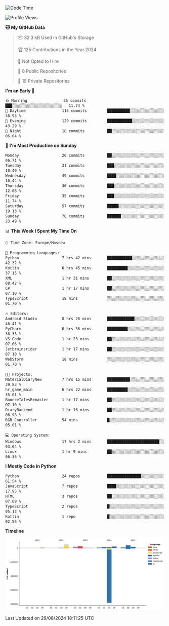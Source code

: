 <!--START_SECTION:waka-->
![Code Time](http://img.shields.io/badge/Code%20Time-491%20hrs%2014%20mins-blue)

![Profile Views](http://img.shields.io/badge/Profile%20Views-3-blue)

**🐱 My GitHub Data** 

> 📦 32.3 kB Used in GitHub's Storage 
 > 
> 🏆 125 Contributions in the Year 2024
 > 
> 🚫 Not Opted to Hire
 > 
> 📜 8 Public Repositories 
 > 
> 🔑 19 Private Repositories 
 > 
**I'm an Early 🐤** 

```text
🌞 Morning                35 commits          ███░░░░░░░░░░░░░░░░░░░░░░   11.74 % 
🌆 Daytime                116 commits         ██████████░░░░░░░░░░░░░░░   38.93 % 
🌃 Evening                129 commits         ███████████░░░░░░░░░░░░░░   43.29 % 
🌙 Night                  18 commits          ██░░░░░░░░░░░░░░░░░░░░░░░   06.04 % 
```
📅 **I'm Most Productive on Sunday** 

```text
Monday                   20 commits          ██░░░░░░░░░░░░░░░░░░░░░░░   06.71 % 
Tuesday                  31 commits          ███░░░░░░░░░░░░░░░░░░░░░░   10.40 % 
Wednesday                49 commits          ████░░░░░░░░░░░░░░░░░░░░░   16.44 % 
Thursday                 36 commits          ███░░░░░░░░░░░░░░░░░░░░░░   12.08 % 
Friday                   35 commits          ███░░░░░░░░░░░░░░░░░░░░░░   11.74 % 
Saturday                 57 commits          █████░░░░░░░░░░░░░░░░░░░░   19.13 % 
Sunday                   70 commits          ██████░░░░░░░░░░░░░░░░░░░   23.49 % 
```


📊 **This Week I Spent My Time On** 

```text
🕑︎ Time Zone: Europe/Moscow

💬 Programming Languages: 
Python                   7 hrs 42 mins       ███████████░░░░░░░░░░░░░░   42.32 % 
Kotlin                   6 hrs 45 mins       █████████░░░░░░░░░░░░░░░░   37.15 % 
XML                      1 hr 31 mins        ██░░░░░░░░░░░░░░░░░░░░░░░   08.42 % 
C#                       1 hr 17 mins        ██░░░░░░░░░░░░░░░░░░░░░░░   07.10 % 
TypeScript               18 mins             ░░░░░░░░░░░░░░░░░░░░░░░░░   01.70 % 

🔥 Editors: 
Android Studio           8 hrs 26 mins       ████████████░░░░░░░░░░░░░   46.41 % 
PyCharm                  6 hrs 36 mins       █████████░░░░░░░░░░░░░░░░   36.33 % 
VS Code                  1 hr 23 mins        ██░░░░░░░░░░░░░░░░░░░░░░░   07.66 % 
Jetbrainsrider           1 hr 17 mins        ██░░░░░░░░░░░░░░░░░░░░░░░   07.10 % 
WebStorm                 18 mins             ░░░░░░░░░░░░░░░░░░░░░░░░░   01.70 % 

🐱‍💻 Projects: 
MaterialDiaryNew         7 hrs 15 mins       ██████████░░░░░░░░░░░░░░░   39.83 % 
hr_game_main             6 hrs 22 mins       █████████░░░░░░░░░░░░░░░░   35.01 % 
BounceTalesRemaster      1 hr 17 mins        ██░░░░░░░░░░░░░░░░░░░░░░░   07.10 % 
DiaryBackend             1 hr 16 mins        ██░░░░░░░░░░░░░░░░░░░░░░░   06.98 % 
RGB Controller           54 mins             █░░░░░░░░░░░░░░░░░░░░░░░░   05.01 % 

💻 Operating System: 
Windows                  17 hrs 2 mins       ███████████████████████░░   93.64 % 
Linux                    1 hr 9 mins         ██░░░░░░░░░░░░░░░░░░░░░░░   06.36 % 
```

**I Mostly Code in Python** 

```text
Python                   24 repos            ███████████████░░░░░░░░░░   61.54 % 
JavaScript               7 repos             ████░░░░░░░░░░░░░░░░░░░░░   17.95 % 
HTML                     3 repos             ██░░░░░░░░░░░░░░░░░░░░░░░   07.69 % 
TypeScript               2 repos             █░░░░░░░░░░░░░░░░░░░░░░░░   05.13 % 
Kotlin                   1 repo              █░░░░░░░░░░░░░░░░░░░░░░░░   02.56 % 
```



**Timeline**

![Lines of Code chart](https://raw.githubusercontent.com/adlemx/adlemx/main/assets/bar_graph.png)


 Last Updated on 29/08/2024 18:11:25 UTC
<!--END_SECTION:waka-->

